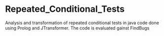 # Repeated_Conditional_Tests
Analysis and transformation of repeated conditional tests in java code done using Prolog and JTransformer. The code is evaluated gainst FindBugs 
